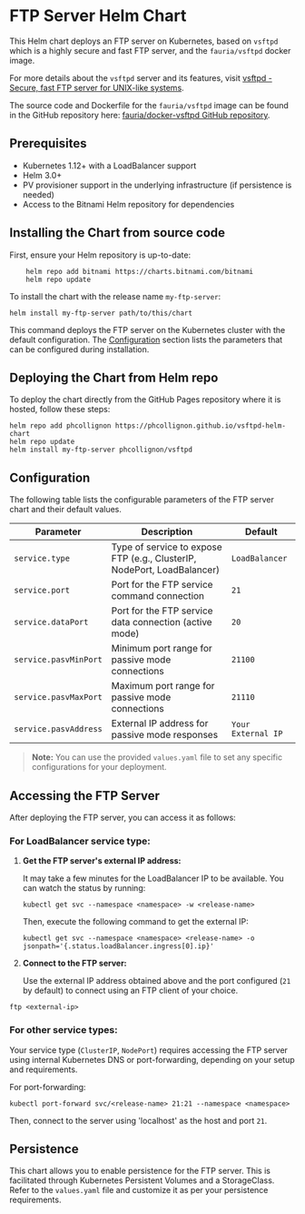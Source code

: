# FTP Server Helm Chart

This Helm chart deploys an FTP server on Kubernetes, based on  `vsftpd` which is a highly secure and fast FTP server, and the `fauria/vsftpd` docker image.

For more details about the `vsftpd` server and its features, visit [vsftpd - Secure, fast FTP server for UNIX-like systems](https://security.appspot.com/vsftpd.html).

The source code and Dockerfile for the `fauria/vsftpd` image can be found in the GitHub repository here: [fauria/docker-vsftpd GitHub repository](https://github.com/fauria/docker-vsftpd).



## Prerequisites

- Kubernetes 1.12+ with a LoadBalancer support
- Helm 3.0+
- PV provisioner support in the underlying infrastructure (if persistence is needed)
- Access to the Bitnami Helm repository for dependencies

## Installing the Chart from source code

First, ensure your Helm repository is up-to-date:
```shell
    helm repo add bitnami https://charts.bitnami.com/bitnami
    helm repo update
```

To install the chart with the release name `my-ftp-server`:

    helm install my-ftp-server path/to/this/chart

This command deploys the FTP server on the Kubernetes cluster with the default configuration. The [Configuration](#configuration) section lists the parameters that can be configured during installation.

## Deploying the Chart from Helm repo

To deploy the chart directly from the GitHub Pages repository where it is hosted, follow these steps:

```shell
helm repo add phcollignon https://phcollignon.github.io/vsftpd-helm-chart
helm repo update
helm install my-ftp-server phcollignon/vsftpd
```

## Configuration

The following table lists the configurable parameters of the FTP server chart and their default values.

| Parameter | Description | Default |
| --------- | ----------- | ------- |
| `service.type` | Type of service to expose FTP (e.g., ClusterIP, NodePort, LoadBalancer) | `LoadBalancer` |
| `service.port` | Port for the FTP service command connection | `21` |
| `service.dataPort` | Port for the FTP service data connection (active mode) | `20` |
| `service.pasvMinPort` | Minimum port range for passive mode connections | `21100` |
| `service.pasvMaxPort` | Maximum port range for passive mode connections | `21110` |
| `service.pasvAddress` | External IP address for passive mode responses | `Your External IP` |

> **Note:** You can use the provided `values.yaml` file to set any specific configurations for your deployment. 


## Accessing the FTP Server

After deploying the FTP server, you can access it as follows:

### For LoadBalancer service type:

1. **Get the FTP server's external IP address:**

   It may take a few minutes for the LoadBalancer IP to be available. You can watch the status by running:

       kubectl get svc --namespace <namespace> -w <release-name>

   Then, execute the following command to get the external IP:

       kubectl get svc --namespace <namespace> <release-name> -o jsonpath='{.status.loadBalancer.ingress[0].ip}'

2. **Connect to the FTP server:**

   Use the external IP address obtained above and the port configured (`21` by default) to connect using an FTP client of your choice.

  ```
  ftp <external-ip>
  ```
 


### For other service types:

Your service type (`ClusterIP`, `NodePort`) requires accessing the FTP server using internal Kubernetes DNS or port-forwarding, depending on your setup and requirements.

For port-forwarding:

    kubectl port-forward svc/<release-name> 21:21 --namespace <namespace>

Then, connect to the server using 'localhost' as the host and port `21`.

## Persistence

This chart allows you to enable persistence for the FTP server. This is facilitated through Kubernetes Persistent Volumes and a StorageClass. Refer to the `values.yaml` file and customize it as per your persistence requirements.
